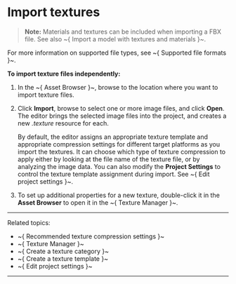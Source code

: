 # Import textures

> **Note:** Materials and textures can be included when importing a FBX file. See also ~{ Import a model with textures and materials }~.

For more information on supported file types, see ~{ Supported file formats }~.

**To import texture files independently:**

1.	In the ~{ Asset Browser }~, browse to the location where you want to import texture files.

2.	Click **Import**, browse to select one or more image files, and click **Open**. The editor brings the selected image files into the project, and creates a new *.texture* resource for each.

	By default, the editor assigns an appropriate texture template and appropriate compression settings for different target platforms as you import the textures. It can choose which type of texture compression to apply either by looking at the file name of the texture file, or by analyzing the image data. You can also modify the **Project Settings** to control the texture template assignment during import. See ~{ Edit project settings }~.

3. To set up additional properties for a new texture, double-click it in the **Asset Browser** to open it in the ~{ Texture Manager }~.

---
Related topics:

- ~{ Recommended texture compression settings }~
- ~{ Texture Manager }~
- ~{ Create a texture category }~
- ~{ Create a texture template }~
- ~{ Edit project settings }~

---
